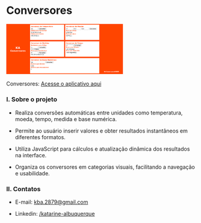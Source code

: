 # Conversores

<img src="conversores.png" width="310"/><br/>

Conversores: [Acesse o aplicativo aqui]([http://www.exemplo.com](https://katarine-albuquerque.rf.gd/conversores/index.html))

### I. Sobre o projeto

* Realiza conversões automáticas entre unidades como temperatura, moeda, tempo, medida e base numérica.

* Permite ao usuário inserir valores e obter resultados instantâneos em diferentes formatos.

* Utiliza JavaScript para cálculos e atualização dinâmica dos resultados na interface.

* Organiza os conversores em categorias visuais, facilitando a navegação e usabilidade.

### II. Contatos

* E-mail: [kba.2879@gmail.com](mailTo:kba.2879@gmail.com)

* Linkedin: [/katarine-albuquerque](https://www.linkedin.com/in/katarine-albuquerque/)
